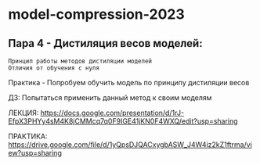 # model-compression-2023
## Пара 4 - Дистиляция весов моделей:
	Принцип работы методов дистиляции моделей
	Отличия от обучения с нуля
 
Практика - Попробуем обучить модель по принципу дистиляции весов

ДЗ: Попытаться применить данный метод к своим моделям

ЛЕКЦИЯ: https://docs.google.com/presentation/d/1rJ-EfpX3PHYy4sM4K8jCMMcq7q0F9IGE41jKN0F4WXQ/edit?usp=sharing

ПРАКТИКА: https://drive.google.com/file/d/1yQpsDJQACxygbASW_J4W4iz2kZ1ftrma/view?usp=sharing
